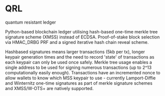 # QRL
quantum resistant ledger 


Python-based blockchain ledger utilising hash-based one-time merkle tree signature scheme (XMSS) instead of ECDSA. Proof-of-stake block selection via HMAC_DRBG PRF and a signed iterative hash chain reveal scheme.

Hashbased signatures means larger transactions (5kb per tx), longer keypair generation times and the need to record 'state' of transactions as each keypair can only be used once safely. Merkle tree usage enables a single address to be used for signing numerous transactions (up to 2^13 computationally easily enough). Transactions have an incremented nonce to allow wallets to know which MSS keypair to use - currently Lamport-Diffie and Winternitz one-time signatures as part of merkle signature schemes and XMSS/W-OTS+ are natively supported.





